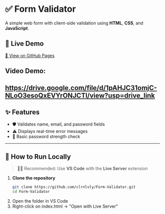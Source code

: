 # ✅ Form Validator

A simple web form with client-side validation using **HTML**, **CSS**, and **JavaScript**.

## 🔗 Live Demo  
[🔗 View on GitHub Pages](https://clrnlvly.github.io/Form-Validator/)

## Video Demo:
https://drive.google.com/file/d/1pAHJC31omjC-NLoO3esoQxEVYrONJCTl/view?usp=drive_link
---

## ✨ Features

- 🛡️ Validates name, email, and password fields
- ⚠️ Displays real-time error messages
- 🎯 Basic password strength check

---

## 🚀 How to Run Locally

> 🧑‍💻 Recommended: Use **VS Code** with the **Live Server** extension

1. **Clone the repository**
   ```bash
   git clone https://github.com/clrnlvly/Form-Validator.git
   cd Form-Validator
2. Open the folder in VS Code
3. Right-click on index.html → "Open with Live Server"
